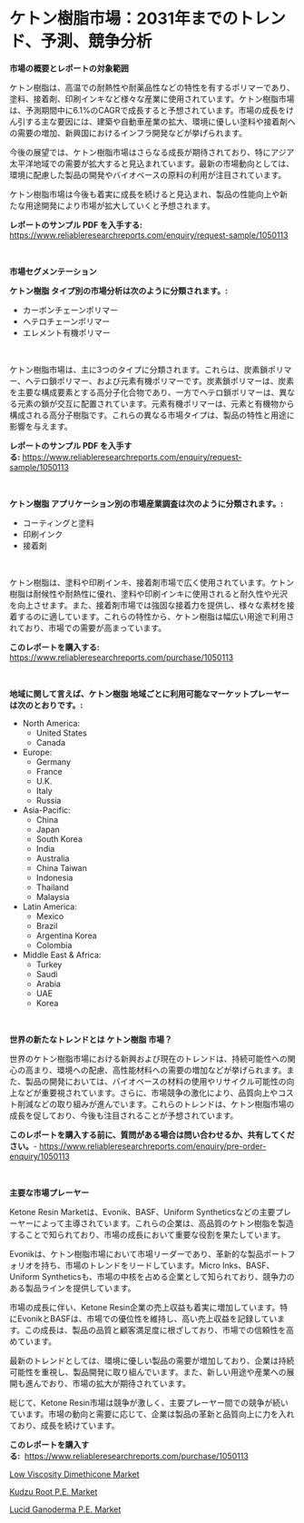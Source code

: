 <p><h1>ケトン樹脂市場：2031年までのトレンド、予測、競争分析</h1></p><p><strong>市場の概要とレポートの対象範囲</strong></p>
<p><p>ケトン樹脂は、高温での耐熱性や耐薬品性などの特性を有するポリマーであり、塗料、接着剤、印刷インキなど様々な産業に使用されています。ケトン樹脂市場は、予測期間中に6.1%のCAGRで成長すると予想されています。市場の成長をけん引する主な要因には、建築や自動車産業の拡大、環境に優しい塗料や接着剤への需要の増加、新興国におけるインフラ開発などが挙げられます。</p><p>今後の展望では、ケトン樹脂市場はさらなる成長が期待されており、特にアジア太平洋地域での需要が拡大すると見込まれています。最新の市場動向としては、環境に配慮した製品の開発やバイオベースの原料の利用が注目されています。</p><p>ケトン樹脂市場は今後も着実に成長を続けると見込まれ、製品の性能向上や新たな用途開発により市場が拡大していくと予想されます。</p></p>
<p><strong>レポートのサンプル PDF を入手する:</strong> <a href="https://www.reliableresearchreports.com/enquiry/request-sample/1050113">https://www.reliableresearchreports.com/enquiry/request-sample/1050113</a></p>
<p>&nbsp;</p>
<p><strong>市場セグメンテーション</strong></p>
<p><strong>ケトン樹脂 タイプ別の市場分析は次のように分類されます。:</strong></p>
<p><ul><li>カーボンチェーンポリマー</li><li>ヘテロチェーンポリマー</li><li>エレメント有機ポリマー</li></ul></p>
<p>&nbsp;</p>
<p><p>ケトン樹脂市場は、主に3つのタイプに分類されます。これらは、炭素鎖ポリマー、ヘテロ鎖ポリマー、および元素有機ポリマーです。炭素鎖ポリマーは、炭素を主要な構成要素とする高分子化合物であり、一方でヘテロ鎖ポリマーは、異なる元素の鎖が交互に配置されています。元素有機ポリマーは、元素と有機物から構成される高分子樹脂です。これらの異なる市場タイプは、製品の特性と用途に影響を与えます。</p></p>
<p><strong>レポートのサンプル PDF を入手する:</strong>&nbsp;<a href="https://www.reliableresearchreports.com/enquiry/request-sample/1050113">https://www.reliableresearchreports.com/enquiry/request-sample/1050113</a></p>
<p>&nbsp;</p>
<p><strong> ケトン樹脂 アプリケーション別の市場産業調査は次のように分類されます。:</strong></p>
<p><ul><li>コーティングと塗料</li><li>印刷インク</li><li>接着剤</li></ul></p>
<p>&nbsp;</p>
<p><p>ケトン樹脂は、塗料や印刷インキ、接着剤市場で広く使用されています。ケトン樹脂は耐候性や耐熱性に優れ、塗料や印刷インキに使用されると耐久性や光沢を向上させます。また、接着剤市場では強固な接着力を提供し、様々な素材を接着するのに適しています。これらの特性から、ケトン樹脂は幅広い用途で利用されており、市場での需要が高まっています。</p></p>
<p><strong>このレポートを購入する:</strong>&nbsp; <a href="https://www.reliableresearchreports.com/purchase/1050113">https://www.reliableresearchreports.com/purchase/1050113</a></p>
<p>&nbsp;</p>
<p><strong>地域に関して言えば、ケトン樹脂 地域ごとに利用可能なマーケットプレーヤーは次のとおりです。:</strong></p>
<p><ul>
    <li>
        North America:
        <ul>
            <li>United States</li>
            <li>Canada</li>
        </ul>
    </li>
    <li>
        Europe:
        <ul>
            <li>Germany</li>
            <li>France</li>
            <li>U.K.</li>
            <li>Italy</li>
            <li>Russia</li>
        </ul>
    </li>
    <li>
        Asia-Pacific:
        <ul>
            <li>China</li>
            <li>Japan</li>
            <li>South Korea</li>
            <li>India</li>
            <li>Australia</li>
            <li>China Taiwan</li>
            <li>Indonesia</li>
            <li>Thailand</li>
            <li>Malaysia</li>
        </ul>
    </li>
    <li>
        Latin America:
        <ul>
            <li>Mexico</li>
            <li>Brazil</li>
            <li>Argentina Korea</li>
            <li>Colombia</li>
        </ul>
    </li>
    <li>
        Middle East & Africa:
        <ul>
            <li>Turkey</li>
            <li>Saudi</li>
            <li>Arabia</li>
            <li>UAE</li>
            <li>Korea</li>
        </ul>
    </li>
    </ul></p>
<p>&nbsp;</p>
<p><strong>世界の新たなトレンドとは ケトン樹脂 市場？</strong></p>
<p><p>世界のケトン樹脂市場における新興および現在のトレンドは、持続可能性への関心の高まり、環境への配慮、高性能材料への需要の増加などが挙げられます。また、製品の開発においては、バイオベースの材料の使用やリサイクル可能性の向上などが重要視されています。さらに、市場競争の激化により、品質向上やコスト削減などの取り組みが進んでいます。これらのトレンドは、ケトン樹脂市場の成長を促しており、今後も注目されることが予想されています。</p></p>
<p><strong>このレポートを購入する前に、質問がある場合は問い合わせるか、共有してください。</strong>- <a href="https://www.reliableresearchreports.com/enquiry/pre-order-enquiry/1050113">https://www.reliableresearchreports.com/enquiry/pre-order-enquiry/1050113</a></p>
<p>&nbsp;</p>
<p><strong>主要な市場プレーヤー</strong></p>
<p><p>Ketone Resin Marketは、Evonik、BASF、Uniform Syntheticsなどの主要プレーヤーによって主導されています。これらの企業は、高品質のケトン樹脂を製造することで知られており、市場の成長において重要な役割を果たしています。</p><p>Evonikは、ケトン樹脂市場において市場リーダーであり、革新的な製品ポートフォリオを持ち、市場のトレンドをリードしています。Micro Inks、BASF、Uniform Syntheticsも、市場の中核を占める企業として知られており、競争力のある製品ラインを提供しています。</p><p>市場の成長に伴い、Ketone Resin企業の売上収益も着実に増加しています。特にEvonikとBASFは、市場での優位性を維持し、高い売上収益を記録しています。この成長は、製品の品質と顧客満足度に根ざしており、市場での信頼性を高めています。</p><p>最新のトレンドとしては、環境に優しい製品の需要が増加しており、企業は持続可能性を重視し、製品開発に取り組んでいます。また、新しい用途や産業への展開も進んでおり、市場の拡大が期待されています。</p><p>総じて、Ketone Resin市場は競争が激しく、主要プレーヤー間での競争が続いています。市場の動向と需要に応じて、企業は製品の革新と品質向上に力を入れており、成長を続けています。</p></p>
<p><strong>このレポートを購入する:</strong>&nbsp;&nbsp;<a href="https://www.reliableresearchreports.com/purchase/1050113">https://www.reliableresearchreports.com/purchase/1050113</a></p>
<p><p><a href="https://view.publitas.com/reportprime-1/low-viscosity-dimethicone-market-share-market-new-trends-analysis-report-by-type-by-application-by-end-use-by-region-and-segment-forecasts-2023-2030/">Low Viscosity Dimethicone Market</a></p><p><a href="https://view.publitas.com/reportprime-1/kudzu-root-pe-market-research-report-provides-thorough-industry-overview-which-offers-an-in-depth-analysis-of-product-trends-and-new-market-divisions/">Kudzu Root P.E. Market</a></p><p><a href="https://view.publitas.com/reportprime-1/lucid-ganoderma-pe-market-size-evaluating-its-market-trends-growth-and-projections-2023-2030/">Lucid Ganoderma P.E. Market</a></p></p>